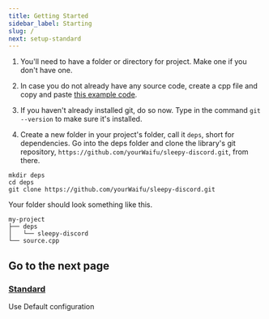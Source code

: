 ```yaml
---
title: Getting Started
sidebar_label: Starting
slug: /
next: setup-standard
---
```


 1. You'll need to have a folder or directory for project. Make one if you don't have one.

 2. In case you do not already have any source code, create a cpp file and copy and paste [this example code](https://github.com/yourWaifu/sleepy-discord/blob/master/examples/hello/example0.cpp).

 3. If you haven't already installed git, do so now. Type in the command ``git --version`` to make sure it's installed.

 4. Create a new folder in your project's folder, call it ``deps``, short for dependencies. Go into the deps folder and clone the library's git repository, ``https://github.com/yourWaifu/sleepy-discord.git``, from there.

```shell
mkdir deps
cd deps
git clone https://github.com/yourWaifu/sleepy-discord.git
```

Your folder should look something like this.

```shell
my-project
├── deps
│   └── sleepy-discord
└── source.cpp
```

## Go to the next page

### [Standard](setup-standard.md)
Use Default configuration
